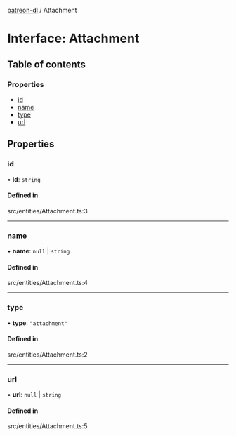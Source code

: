 [patreon-dl](../README.md) / Attachment

# Interface: Attachment

## Table of contents

### Properties

- [id](Attachment.md#id)
- [name](Attachment.md#name)
- [type](Attachment.md#type)
- [url](Attachment.md#url)

## Properties

### id

• **id**: `string`

#### Defined in

src/entities/Attachment.ts:3

___

### name

• **name**: ``null`` \| `string`

#### Defined in

src/entities/Attachment.ts:4

___

### type

• **type**: ``"attachment"``

#### Defined in

src/entities/Attachment.ts:2

___

### url

• **url**: ``null`` \| `string`

#### Defined in

src/entities/Attachment.ts:5
